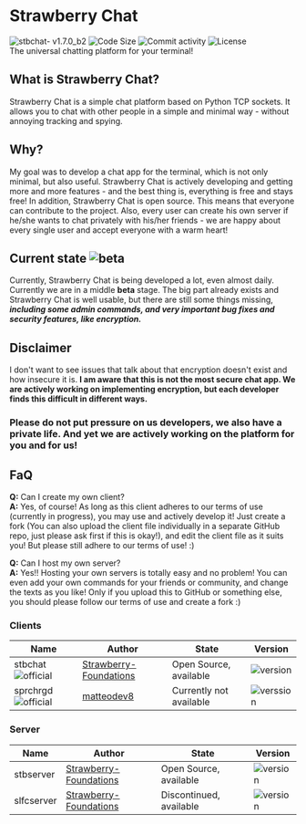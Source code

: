 # Strawberry Chat
![stbchat- v1.7.0_b2](https://img.shields.io/badge/stbchat-1.7.0__b2-success) ![Code Size](https://img.shields.io/github/languages/code-size/Strawberry-Foundations/strawberry-chat) ![Commit activity](https://img.shields.io/github/commit-activity/w/Strawberry-Foundations/strawberry-chat) ![License](https://img.shields.io/github/license/Strawberry-Foundations/strawberry-chat)<br>
The universal chatting platform for your terminal!

## What is Strawberry Chat?
Strawberry Chat is a simple chat platform based on Python TCP sockets. It allows you to chat with other people in a simple and minimal way - without annoying tracking and spying. 

## Why?
My goal was to develop a chat app for the terminal, which is not only minimal, but also useful. Strawberry Chat is actively developing and getting more and more features - and the best thing is, everything is free and stays free! 
In addition, Strawberry Chat is open source. This means that everyone can contribute to the project. Also, every user can create his own server if he/she wants to chat privately with his/her friends - we are happy about every single user and accept everyone with a warm heart! 

## Current state ![beta](https://img.shields.io/badge/Beta_2_--_v1.7.0-success)
Currently, Strawberry Chat is being developed a lot, even almost daily. Currently we are in a middle **beta** stage. The big part already exists and Strawberry Chat is well usable, but there are still some things missing, ***including some admin commands, and very important bug fixes and security features, like encryption.***

## Disclaimer 
I don't want to see issues that talk about that encryption doesn't exist and how insecure it is.
**I am aware that this is not the most secure chat app. We are actively working on implementing encryption, but each developer finds this difficult in different ways.** 
### Please do not put pressure on us developers, we also have a private life. And yet we are actively working on the platform for you and for us! 

## FaQ
**Q:** Can I create my own client?<br>
**A:** Yes, of course! As long as this client adheres to our terms of use (currently in progress), you may use and actively develop it! Just create a fork (You can also upload the client file individually in a separate GitHub repo, just please ask first if this is okay!), and edit the client file as it suits you! But please still adhere to our terms of use! :)

**Q:** Can I host my own server?<br>
**A:** Yes!! Hosting your own servers is totally easy and no problem! You can even add your own commands for your friends or community, and change the texts as you like! Only if you upload this to GitHub or something else, you should please follow our terms of use and create a fork :) 

### Clients
| Name       | Author                                                              | State                   | Version                                                                  |
| --         | --                                                                  | --                      | --                                                                       |
| stbchat ![official](https://img.shields.io/badge/Official-success)   | [Strawberry-Foundations](https://github.com/Strawberry-Foundations) | Open Source, available  | ![version](https://img.shields.io/badge/v2.0.20b-success)                |
| sprchrgd ![official](https://img.shields.io/badge/Good_Friend-magenta)  | [matteodev8](https://github.com/matteodev8)                         | Currently not available | ![verssion](https://img.shields.io/badge/v2.0.20b@1.0a__sprchrgd-success) |

### Server
| Name       | Author                                                              | State                   | Version                                                                  |
| --         | --                                                                  | --                      | --                                                                       |
| stbserver  | [Strawberry-Foundations](https://github.com/Strawberry-Foundations) | Open Source, available  | ![version](https://img.shields.io/badge/v1.7.0__b2-success)              |
| slfcserver | [Strawberry-Foundations](https://github.com/Strawberry-Foundations) | Discontinued, available | ![version](https://img.shields.io/badge/v1.2.0-orange)                   |

